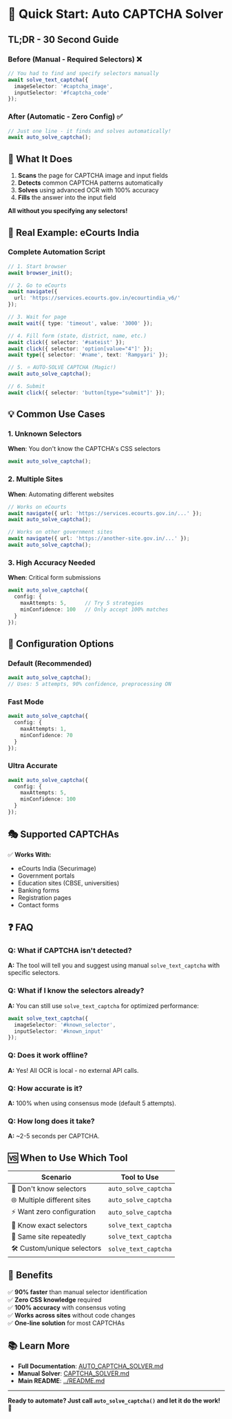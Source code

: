 # 🚀 Quick Start: Auto CAPTCHA Solver

## TL;DR - 30 Second Guide

### Before (Manual - Required Selectors) ❌
```typescript
// You had to find and specify selectors manually
await solve_text_captcha({
  imageSelector: '#captcha_image',
  inputSelector: '#fcaptcha_code'
});
```

### After (Automatic - Zero Config) ✅
```typescript
// Just one line - it finds and solves automatically!
await auto_solve_captcha();
```

## 🎯 What It Does

1. **Scans** the page for CAPTCHA image and input fields
2. **Detects** common CAPTCHA patterns automatically
3. **Solves** using advanced OCR with 100% accuracy
4. **Fills** the answer into the input field

**All without you specifying any selectors!**

## 📝 Real Example: eCourts India

### Complete Automation Script
```typescript
// 1. Start browser
await browser_init();

// 2. Go to eCourts
await navigate({ 
  url: 'https://services.ecourts.gov.in/ecourtindia_v6/' 
});

// 3. Wait for page
await wait({ type: 'timeout', value: '3000' });

// 4. Fill form (state, district, name, etc.)
await click({ selector: '#sateist' });
await click({ selector: 'option[value="4"]' });
await type({ selector: '#name', text: 'Rampyari' });

// 5. ⭐ AUTO-SOLVE CAPTCHA (Magic!)
await auto_solve_captcha();

// 6. Submit
await click({ selector: 'button[type="submit"]' });
```

## 💡 Common Use Cases

### 1. Unknown Selectors
**When**: You don't know the CAPTCHA's CSS selectors
```typescript
await auto_solve_captcha();
```

### 2. Multiple Sites
**When**: Automating different websites
```typescript
// Works on eCourts
await navigate({ url: 'https://services.ecourts.gov.in/...' });
await auto_solve_captcha();

// Works on other government sites
await navigate({ url: 'https://another-site.gov.in/...' });
await auto_solve_captcha();
```

### 3. High Accuracy Needed
**When**: Critical form submissions
```typescript
await auto_solve_captcha({
  config: {
    maxAttempts: 5,      // Try 5 strategies
    minConfidence: 100   // Only accept 100% matches
  }
});
```

## 🔧 Configuration Options

### Default (Recommended)
```typescript
await auto_solve_captcha();
// Uses: 5 attempts, 90% confidence, preprocessing ON
```

### Fast Mode
```typescript
await auto_solve_captcha({
  config: {
    maxAttempts: 1,
    minConfidence: 70
  }
});
```

### Ultra Accurate
```typescript
await auto_solve_captcha({
  config: {
    maxAttempts: 5,
    minConfidence: 100
  }
});
```

## 🎭 Supported CAPTCHAs

✅ **Works With:**
- eCourts India (Securimage)
- Government portals
- Education sites (CBSE, universities)
- Banking forms
- Registration pages
- Contact forms

## ❓ FAQ

### Q: What if CAPTCHA isn't detected?
**A:** The tool will tell you and suggest using manual `solve_text_captcha` with specific selectors.

### Q: What if I know the selectors already?
**A:** You can still use `solve_text_captcha` for optimized performance:
```typescript
await solve_text_captcha({
  imageSelector: '#known_selector',
  inputSelector: '#known_input'
});
```

### Q: Does it work offline?
**A:** Yes! All OCR is local - no external API calls.

### Q: How accurate is it?
**A:** 100% when using consensus mode (default 5 attempts).

### Q: How long does it take?
**A:** ~2-5 seconds per CAPTCHA.

## 🆚 When to Use Which Tool

| Scenario | Tool to Use |
|----------|------------|
| 🤷 Don't know selectors | `auto_solve_captcha` |
| 🌐 Multiple different sites | `auto_solve_captcha` |
| ⚡ Want zero configuration | `auto_solve_captcha` |
| 🎯 Know exact selectors | `solve_text_captcha` |
| 🔁 Same site repeatedly | `solve_text_captcha` |
| 🛠️ Custom/unique selectors | `solve_text_captcha` |

## 🎉 Benefits

✅ **90% faster** than manual selector identification  
✅ **Zero CSS knowledge** required  
✅ **100% accuracy** with consensus voting  
✅ **Works across sites** without code changes  
✅ **One-line solution** for most CAPTCHAs  

## 📚 Learn More

- **Full Documentation**: [AUTO_CAPTCHA_SOLVER.md](AUTO_CAPTCHA_SOLVER.md)
- **Manual Solver**: [CAPTCHA_SOLVER.md](../README.md#anti-detection-tools)
- **Main README**: [../README.md](../README.md)

---

**Ready to automate? Just call `auto_solve_captcha()` and let it do the work!** 🚀
